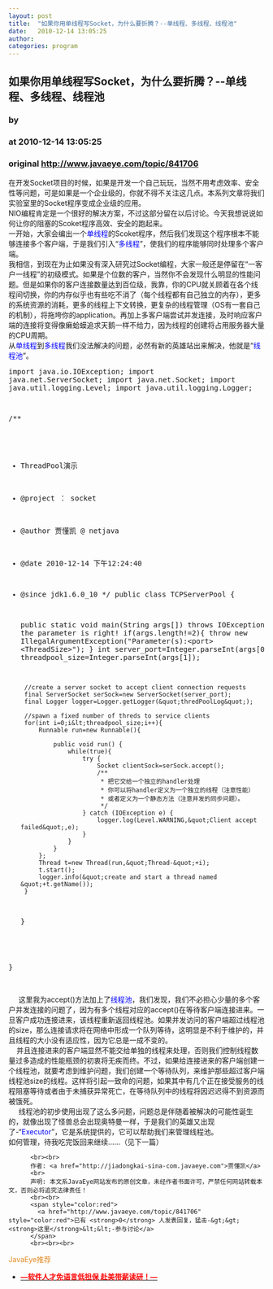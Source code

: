 ```yaml
---
layout: post
title:  "如果你用单线程写Socket，为什么要折腾？--单线程、多线程、线程池"
date:   2010-12-14 13:05:25
author: 
categories: program
---
```


## 如果你用单线程写Socket，为什么要折腾？--单线程、多线程、线程池
### by 
### at 2010-12-14 13:05:25
### original <http://www.javaeye.com/topic/841706>

在开发Socket项目的时候，如果是开发一个自己玩玩，当然不用考虑效率、安全性等问题，可是如果是一个企业级的，你就不得不关注这几点。本系列文章将我们实验室里的Socket程序变成企业级的应用。
<br>	NIO编程肯定是一个很好的解决方案，不过这部分留在以后讨论。今天我想说说如何让你的阻塞的Scoket程序高效、安全的跑起来。
<br>	一开始，大家会编出一个<span style="color:blue">单线程</span>的Scoket程序，然后我们发现这个程序根本不能够连接多个客户端，于是我们引入“<span style="color:blue">多线程</span>”，使我们的程序能够同时处理多个客户端。
<br>	我相信，到现在为止如果没有深入研究过Socket编程，大家一般还是停留在“一客户一线程”的初级模式。如果是个位数的客户，当然你不会发现什么明显的性能问题。但是如果你的客户连接数量达到百位级，我靠，你的CPU就关顾着在各个线程间切换，你的内存似乎也有些吃不消了（每个线程都有自己独立的内存），更多的系统资源的消耗，更多的线程上下文转换，更复杂的线程管理（OS有一套自己的机制），将拖垮你的application。再加上多客户端尝试并发连接，及时响应客户端的连接将变得像癞蛤蟆追求天鹅一样不给力，因为线程的创建将占用服务器大量的CPU周期。
<br>	从<span style="color:blue">单线程</span>到<span style="color:blue">多线程</span>我们没法解决的问题，必然有新的英雄站出来解决，他就是“<span style="color:blue">线程池</span>”。
<br><pre name="code">import java.io.IOException;
import java.net.ServerSocket;
import java.net.Socket;
import java.util.logging.Level;
import java.util.logging.Logger;


/**
 * ThreadPool演示
 * @project ： socket
 * @author  贾懂凯 @ netjava 
 * @date  2010-12-14 下午12:24:40
 * @since jdk1.6.0_10
 */
public class TCPServerPool {
	
	public static void main(String args[]) throws IOException{
		//ensure the parameter is right!
		if(args.length!=2){
			throw new IllegalArgumentException(&quot;Parameter(s):&lt;port&gt; &lt;ThreadSize&gt;&quot;);
		}
		int server_port=Integer.parseInt(args[0]);
		int threadpool_size=Integer.parseInt(args[1]);
		
		//create a server socket to accept client connection requests
		final ServerSocket serSock=new ServerSocket(server_port);
		final Logger logger=Logger.getLogger(&quot;thredPoolLog&quot;);
		
		//spawn a fixed number of threds to service clients
		for(int i=0;i&lt;threadpool_size;i++){
			Runnable run=new Runnable(){

				public void run() {
					while(true){
						try {
							Socket clientSock=serSock.accept();
							/**
							 * 把它交给一个独立的handler处理
							 * 你可以将handler定义为一个独立的线程（注意性能）
							 * 或者定义为一个静态方法（注意并发的同步问题）。
							 */
						} catch (IOException e) {
							logger.log(Level.WARNING,&quot;Client accept failed&quot;,e);
						}
					}
				}
			};
			Thread t=new Thread(run,&quot;Thread-&quot;+i);
			t.start();
			logger.info(&quot;create and start a thread named &quot;+t.getName());
		}
	}
	
}</pre>
<br>     这里我为accept()方法加上了<span style="color:blue">线程池</span>，我们发现，我们不必担心少量的多个客户并发连接的问题了，因为有多个线程对应的accept()在等待客户端连接进来。一旦客户成功连接进来，该线程重新返回线程池。如果并发访问的客户端超过线程池的size，那么连接请求将在网络中形成一个队列等待，这明显是不利于维护的，并且线程的大小没有适应性，因为它总是一成不变的。
<br>    并且连接进来的客户端显然不能交给单独的线程来处理，否则我们控制线程数量过多造成的性能瓶颈的初衷将无疾而终。不过，如果给连接进来的客户端创建一个线程池，就要考虑到维护问题，我们创建一个等待队列，来维护那些超过客户端线程池size的线程。这样将引起一致命的问题，如果其中有几个正在接受服务的线程阻塞等待或者由于未捕获异常死亡，在等待队列中的线程将因迟迟得不到资源而被饿死。
<br>     线程池的初步使用出现了这么多问题，问题总是伴随着被解决的可能性诞生的，就像出现了怪兽总会出现奥特曼一样，于是我们的英雄又出现了-“<span style="color:blue">Executor</span>”，它是系统提供的，它可以帮助我们来管理线程池。
<br>如何管理，待我吃完饭回来继续……（见下一篇）
          
          <br><br>
          作者: <a href="http://jiadongkai-sina-com.javaeye.com">贾懂凯</a> 
          <br>
          声明: 本文系JavaEye网站发布的原创文章，未经作者书面许可，严禁任何网站转载本文，否则必将追究法律责任！
          <br><br>
          <span style="color:red">
            <a href="http://www.javaeye.com/topic/841706" style="color:red">已有 <strong>0</strong> 人发表回复，猛击-&gt;&gt;<strong>这里</strong>&lt;&lt;-参与讨论</a>
          </span>
          <br><br><br>
<span style="color:#e28822">JavaEye推荐</span>
<br>
<ul><li><a href="http://www.iteye.com/clicks/433"><span style="color:red;font-weight:bold">—软件人才免语言低担保 赴美带薪读研！— </span></a></li></ul>
<br><br><br>